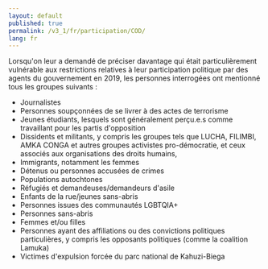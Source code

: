 ```yaml
---
layout: default
published: true
permalink: /v3_1/fr/participation/COD/
lang: fr
---
```

Lorsqu'on leur a demandé de préciser davantage qui était particulièrement vulnérable aux restrictions relatives à leur participation politique par des agents du gouvernement en 2019, les personnes interrogées ont mentionné tous les groupes suivants :

-	Journalistes
-	Personnes soupçonnées de se livrer à des actes de terrorisme
-	Jeunes étudiants, lesquels sont généralement perçu.e.s comme travaillant pour les partis d'opposition
-	Dissidents et militants, y compris les groupes tels que LUCHA, FILIMBI, AMKA CONGA et autres groupes activistes pro-démocratie, et ceux associés aux organisations des droits humains, 
-	Immigrants, notamment les femmes
-	Détenus ou personnes accusées de crimes 
-	Populations autochtones
-	Réfugiés et demandeuses/demandeurs d'asile
-	Enfants de la rue/jeunes sans-abris
-	Personnes issues des communautés LGBTQIA+
-	Personnes sans-abris
-	Femmes et/ou filles
-	Personnes ayant des affiliations ou des convictions politiques particulières, y compris les opposants politiques (comme la coalition Lamuka) 
-	Victimes d'expulsion forcée du parc national de Kahuzi-Biega
